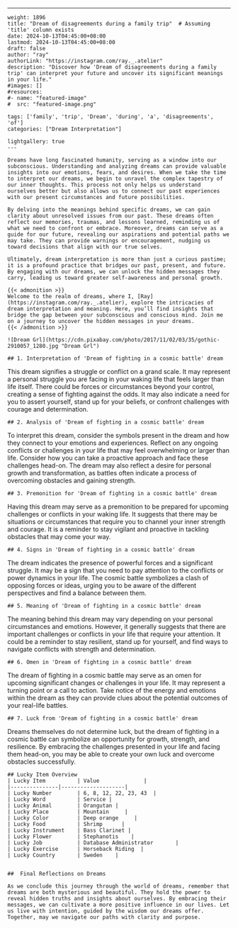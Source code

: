 ---
    weight: 1896
    title: "Dream of disagreements during a family trip"  # Assuming 'title' column exists
    date: 2024-10-13T04:45:00+08:00
    lastmod: 2024-10-13T04:45:00+08:00
    draft: false
    author: "ray"
    authorLink: "https://instagram.com/ray._.atelier"
    description: "Discover how 'Dream of disagreements during a family trip' can interpret your future and uncover its significant meanings in your life."
    #images: []
    #resources:
    #- name: "featured-image"
    #  src: "featured-image.png"
    
    tags: ['family', 'trip', 'Dream', 'during', 'a', 'disagreements', 'of']
    categories: ["Dream Interpretation"]
    
    lightgallery: true
    ---
    
    Dreams have long fascinated humanity, serving as a window into our subconscious. Understanding and analyzing dreams can provide valuable insights into our emotions, fears, and desires. When we take the time to interpret our dreams, we begin to unravel the complex tapestry of our inner thoughts. This process not only helps us understand ourselves better but also allows us to connect our past experiences with our present circumstances and future possibilities.
    
    By delving into the meanings behind specific dreams, we can gain clarity about unresolved issues from our past. These dreams often reflect our memories, traumas, and lessons learned, reminding us of what we need to confront or embrace. Moreover, dreams can serve as a guide for our future, revealing our aspirations and potential paths we may take. They can provide warnings or encouragement, nudging us toward decisions that align with our true selves.
    
    Ultimately, dream interpretation is more than just a curious pastime; it is a profound practice that bridges our past, present, and future. By engaging with our dreams, we can unlock the hidden messages they carry, leading us toward greater self-awareness and personal growth.
    
    {{< admonition >}}
    Welcome to the realm of dreams, where I, [Ray](https://instagram.com/ray._.atelier), explore the intricacies of dream interpretation and meaning. Here, you’ll find insights that bridge the gap between your subconscious and conscious mind. Join me on a journey to uncover the hidden messages in your dreams.
    {{< /admonition >}}
    
    ![Dream Grl](https://cdn.pixabay.com/photo/2017/11/02/03/35/gothic-2910057_1280.jpg "Dream Grl")
    
    ## 1. Interpretation of 'Dream of fighting in a cosmic battle' dream
    
This dream signifies a struggle or conflict on a grand scale. It may represent a personal struggle you are facing in your waking life that feels larger than life itself. There could be forces or circumstances beyond your control, creating a sense of fighting against the odds. It may also indicate a need for you to assert yourself, stand up for your beliefs, or confront challenges with courage and determination.
    
    ## 2. Analysis of 'Dream of fighting in a cosmic battle' dream
    
To interpret this dream, consider the symbols present in the dream and how they connect to your emotions and experiences. Reflect on any ongoing conflicts or challenges in your life that may feel overwhelming or larger than life. Consider how you can take a proactive approach and face these challenges head-on. The dream may also reflect a desire for personal growth and transformation, as battles often indicate a process of overcoming obstacles and gaining strength.
    
    ## 3. Premonition for 'Dream of fighting in a cosmic battle' dream
    
Having this dream may serve as a premonition to be prepared for upcoming challenges or conflicts in your waking life. It suggests that there may be situations or circumstances that require you to channel your inner strength and courage. It is a reminder to stay vigilant and proactive in tackling obstacles that may come your way.
    
    ## 4. Signs in 'Dream of fighting in a cosmic battle' dream
    
The dream indicates the presence of powerful forces and a significant struggle. It may be a sign that you need to pay attention to the conflicts or power dynamics in your life. The cosmic battle symbolizes a clash of opposing forces or ideas, urging you to be aware of the different perspectives and find a balance between them.
    
    ## 5. Meaning of 'Dream of fighting in a cosmic battle' dream
    
The meaning behind this dream may vary depending on your personal circumstances and emotions. However, it generally suggests that there are important challenges or conflicts in your life that require your attention. It could be a reminder to stay resilient, stand up for yourself, and find ways to navigate conflicts with strength and determination.
    
    ## 6. Omen in 'Dream of fighting in a cosmic battle' dream
    
The dream of fighting in a cosmic battle may serve as an omen for upcoming significant changes or challenges in your life. It may represent a turning point or a call to action. Take notice of the energy and emotions within the dream as they can provide clues about the potential outcomes of your real-life battles.
    
    ## 7. Luck from 'Dream of fighting in a cosmic battle' dream
    
Dreams themselves do not determine luck, but the dream of fighting in a cosmic battle can symbolize an opportunity for growth, strength, and resilience. By embracing the challenges presented in your life and facing them head-on, you may be able to create your own luck and overcome obstacles successfully.
    
    ## Lucky Item Overview
    | Lucky Item          | Value              |
    |---------------|--------------------|
    | Lucky Number        | 6, 8, 12, 22, 23, 43  |
    | Lucky Word          | Service |
    | Lucky Animal        | Orangutan |
    | Lucky Place         | Mountain     |
    | Lucky Color         | Deep orange     |
    | Lucky Food          | Shrimp      |
    | Lucky Instrument    | Bass Clarinet |
    | Lucky Flower        | Stephanotis    |
    | Lucky Job           | Database Administrator       |
    | Lucky Exercise      | Horseback Riding  |
    | Lucky Country       | Sweden    |
    
    
    ##  Final Reflections on Dreams
    
    As we conclude this journey through the world of dreams, remember that dreams are both mysterious and beautiful. They hold the power to reveal hidden truths and insights about ourselves. By embracing their messages, we can cultivate a more positive influence in our lives. Let us live with intention, guided by the wisdom our dreams offer. Together, may we navigate our paths with clarity and purpose.
    